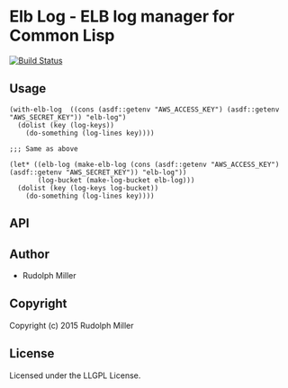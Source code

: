 # Elb Log - ELB log manager for Common Lisp
[![Build Status](https://circleci.com/gh/Rudolph-Miller/elb-log.svg?style=shield)](https://circleci.com/gh/Rudolph-Miller/elb-log)

## Usage

```Lisp
(with-elb-log  ((cons (asdf::getenv "AWS_ACCESS_KEY") (asdf::getenv "AWS_SECRET_KEY")) "elb-log")
  (dolist (key (log-keys))
    (do-something (log-lines key))))

;;; Same as above

(let* ((elb-log (make-elb-log (cons (asdf::getenv "AWS_ACCESS_KEY") (asdf::getenv "AWS_SECRET_KEY")) "elb-log"))
       (log-bucket (make-log-bucket elb-log)))
  (dolist (key (log-keys log-bucket))
    (do-something (log-lines key))))
```

## API

## Author

* Rudolph Miller

## Copyright

Copyright (c) 2015 Rudolph Miller

## License

Licensed under the LLGPL License.
